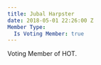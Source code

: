 ```yaml
---
title: Jubal Harpster
date: 2018-05-01 22:26:00 Z
Member Type:
  Is Voting Member: true
---
```


Voting Member of HOT.